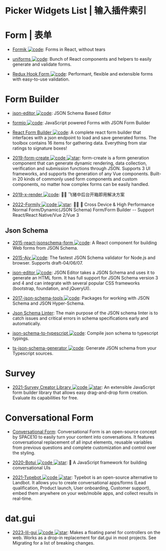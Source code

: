 # Picker Widgets List | 输入插件索引

# Form | 表单

- [Formik ![code](https://ng-tech.icu/assets/code.svg)](https://github.com/jaredpalmer/formik): Forms in React, without tears

- [uniforms ![code](https://ng-tech.icu/assets/code.svg)](https://github.com/vazco/uniforms): Bunch of React components and helpers to easily generate and validate forms.

- [Redux Hook Form ![code](https://ng-tech.icu/assets/code.svg)](https://react-hook-form.com/): Performant, flexible and extensible forms with easy-to-use validation.

# Form Builder

- [json-editor ![code](https://ng-tech.icu/assets/code.svg)](https://github.com/json-editor/json-editor): JSON Schema Based Editor

- [formio ![code](https://ng-tech.icu/assets/code.svg)](https://github.com/formio): JavaScript powered Forms with JSON Form Builder

- [React Form Builder ![code](https://ng-tech.icu/assets/code.svg)](https://github.com/blackjk3/react-form-builder): A complete react form builder that interfaces with a json endpoint to load and save generated forms. The toolbox contains 16 items for gathering data. Everything from star ratings to signature boxes!

- [2019-form-create ![code](https://ng-tech.icu/assets/code.svg) ![star](https://img.shields.io/github/stars/xaboy/form-create)](https://github.com/xaboy/form-create): form-create is a form generation component that can generate dynamic rendering, data collection, verification and submission functions through JSON. Supports 3 UI frameworks, and supports the generation of any Vue components. Built-in 20 kinds of commonly used form components and custom components, no matter how complex forms can be easily handled.

- [2019-x-render ![code](https://ng-tech.icu/assets/code.svg)](https://github.com/alibaba/x-render): 🚴‍♀️ 飞猪中后台开箱即用解决方案

- [2022-Formily ![code](https://ng-tech.icu/assets/code.svg) ![star](https://img.shields.io/github/stars/alibaba/formily)](https://github.com/alibaba/formily): 📱🚀 🧩 Cross Device & High Performance Normal Form/Dynamic(JSON Schema) Form/Form Builder -- Support React/React Native/Vue 2/Vue 3

## Json Schema

- [2015-react-jsonschema-form ![code](https://ng-tech.icu/assets/code.svg)](https://github.com/mozilla-services/react-jsonschema-form): A React component for building Web forms from JSON Schema.

- [2015-Ajv ![code](https://ng-tech.icu/assets/code.svg)](https://github.com/epoberezkin/ajv): The fastest JSON Schema validator for Node.js and browser. Supports draft-04/06/07.

- [json-editor ![code](https://ng-tech.icu/assets/code.svg)](https://github.com/json-editor/json-editor): JSON Editor takes a JSON Schema and uses it to generate an HTML form. It has full support for JSON Schema version 3 and 4 and can integrate with several popular CSS frameworks (bootstrap, foundation, and jQueryUI).

- [2017-json-schema-tools ![code](https://ng-tech.icu/assets/code.svg)](https://github.com/cloudflare/json-schema-tools): Packages for working with JSON Schema and JSON Hyper-Schema.

- [Json Schema Linter](https://www.json-schema-linter.com/): The main purpose of the JSON schema linter is to catch issues and critical errors in schema specifications early and automatically.

- [json-schema-to-typescript ![code](https://ng-tech.icu/assets/code.svg)](https://github.com/bcherny/json-schema-to-typescript): Compile json schema to typescript typings.

- [ts-json-schema-generator ![code](https://ng-tech.icu/assets/code.svg)](https://github.com/vega/ts-json-schema-generator): Generate JSON schema from your Typescript sources.

# Survey

- [2021-Survey Creator Library ![code](https://ng-tech.icu/assets/code.svg) ![star](https://img.shields.io/github/stars/surveyjs/survey-creator)](https://github.com/surveyjs/survey-creator): An extensible JavaScript form builder library that allows easy drag-and-drop form creation. Evaluate its capabilities for free.

# Conversational Form

- [Conversational Form](https://github.com/space10-community/conversational-form): Conversational Form is an open-source concept by SPACE10 to easily turn your content into conversations. It features conversational replacement of all input elements, reusable variables from previous questions and complete customization and control over the styling.

- [2020-Botui ![code](https://ng-tech.icu/assets/code.svg) ![star](https://img.shields.io/github/stars/botui/botui)](https://github.com/botui/botui): 🤖 A JavaScript framework for building conversational UIs

- [2021-Typebot ![code](https://ng-tech.icu/assets/code.svg) ![star](https://img.shields.io/github/stars/baptisteArno/typebot.io)](https://github.com/baptisteArno/typebot.io): Typebot is an open-source alternative to Landbot. It allows you to create conversational apps/forms (Lead qualification, Product launch, User onboarding, Customer support), embed them anywhere on your web/mobile apps, and collect results in real-time.

# dat.gui

- [2023-lil-gui ![code](https://ng-tech.icu/assets/code.svg) ![star](https://img.shields.io/github/stars/georgealways/lil-gui)](https://github.com/georgealways/lil-gui): Makes a floating panel for controllers on the web. Works as a drop-in replacement for dat.gui in most projects. See Migrating for a list of breaking changes.
